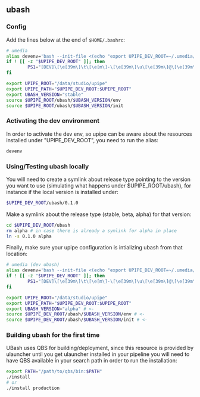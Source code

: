 ## ubash

### Config
Add the lines below at the end of `$HOME/.bashrc`:
```bash
# umedia
alias devenv='bash --init-file <(echo "export UPIPE_DEV_ROOT=~/.umedia/upipe && source ~/.bashrc")'
if ! [[ -z "$UPIPE_DEV_ROOT" ]]; then
        PS1="[DEV]\[\e[39m\]\t\[\e[m\]-\[\e[39m\]\u\[\e[39m\]@\[\e[39m\]\h\[\e[m\]:\[\e[39m\]\w\[\e[m\]\$ "
fi

export UPIPE_ROOT="/data/studio/upipe"
export UPIPE_PATH="$UPIPE_DEV_ROOT:$UPIPE_ROOT"
export UBASH_VERSION="stable"
source $UPIPE_ROOT/ubash/$UBASH_VERSION/env
source $UPIPE_ROOT/ubash/$UBASH_VERSION/init
```

### Activating the dev environment
In order to activate the dev env, so upipe can be aware about the resources installed under "UPIPE_DEV_ROOT", you need to run the alias: 
```bash
devenv
```

### Using/Testing ubash locally
You will need to create a symlink about release type pointing to the
version you want to use (simulating what happens under $UPIPE_ROOT/ubash), for instance
if the local version is installed under:
```bash
$UPIPE_DEV_ROOT/ubash/0.1.0
```

Make a symlink about the release type (stable, beta, alpha) for that version:
```bash
cd $UPIPE_DEV_ROOT/ubash
rm alpha # in case there is already a symlink for alpha in place
ln -s 0.1.0 alpha
```

Finally, make sure your upipe configuration is intializing ubash from that location:
```bash
# umedia (dev ubash)
alias devenv='bash --init-file <(echo "export UPIPE_DEV_ROOT=~/.umedia/upipe && source ~/.bashrc")'
if ! [[ -z "$UPIPE_DEV_ROOT" ]]; then
        PS1="[DEV]\[\e[39m\]\t\[\e[m\]-\[\e[39m\]\u\[\e[39m\]@\[\e[39m\]\h\[\e[m\]:\[\e[39m\]\w\[\e[m\]\$ "
fi

export UPIPE_ROOT="/data/studio/upipe"
export UPIPE_PATH="$UPIPE_DEV_ROOT:$UPIPE_ROOT"
export UBASH_VERSION="alpha" # <-
source $UPIPE_DEV_ROOT/ubash/$UBASH_VERSION/env # <-
source $UPIPE_DEV_ROOT/ubash/$UBASH_VERSION/init # <-
```

### Building ubash for the first time
UBash uses QBS for building/deployment, since this resource is provided by
ulauncher until you get ulauncher installed in your pipeline you will need to
have QBS available in your search path in order to run the installation:
```bash
export PATH="/path/to/qbs/bin:$PATH"
./install
# or
./install production
```
